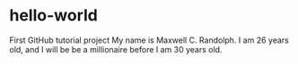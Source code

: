 # hello-world
First GitHub tutorial project
My name is Maxwell C. Randolph. I am 26 years old, and I will be be a millionaire before I am 30 years old.
